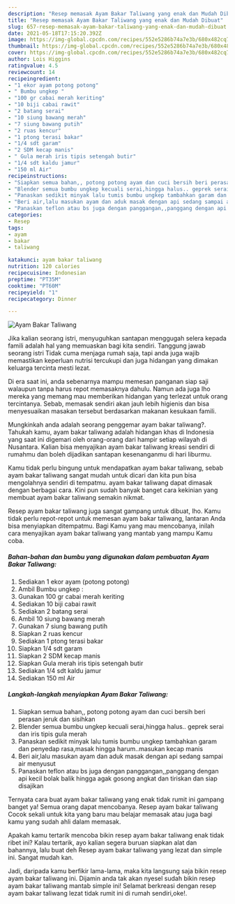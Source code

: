 ```yaml
---
description: "Resep memasak Ayam Bakar Taliwang yang enak dan Mudah Dibuat"
title: "Resep memasak Ayam Bakar Taliwang yang enak dan Mudah Dibuat"
slug: 657-resep-memasak-ayam-bakar-taliwang-yang-enak-dan-mudah-dibuat
date: 2021-05-18T17:15:20.392Z
image: https://img-global.cpcdn.com/recipes/552e5286b74a7e3b/680x482cq70/ayam-bakar-taliwang-foto-resep-utama.jpg
thumbnail: https://img-global.cpcdn.com/recipes/552e5286b74a7e3b/680x482cq70/ayam-bakar-taliwang-foto-resep-utama.jpg
cover: https://img-global.cpcdn.com/recipes/552e5286b74a7e3b/680x482cq70/ayam-bakar-taliwang-foto-resep-utama.jpg
author: Lois Higgins
ratingvalue: 4.5
reviewcount: 14
recipeingredient:
- "1 ekor ayam potong potong"
- " Bumbu ungkep "
- "100 gr cabai merah keriting"
- "10 biji cabai rawit"
- "2 batang serai"
- "10 siung bawang merah"
- "7 siung bawang putih"
- "2 ruas kencur"
- "1 ptong terasi bakar"
- "1/4 sdt garam"
- "2 SDM kecap manis"
- " Gula merah iris tipis setengah butir"
- "1/4 sdt kaldu jamur"
- "150 ml Air"
recipeinstructions:
- "Siapkan semua bahan,, potong potong ayam dan cuci bersih beri perasan jeruk dan sisihkan"
- "Blender semua bumbu ungkep kecuali serai,hingga halus.. geprek serai dan iris tipis gula merah"
- "Panaskan sedikit minyak lalu tumis bumbu ungkep tambahkan garam dan penyedap rasa,masak hingga harum..masukan kecap manis"
- "Beri air,lalu masukan ayam dan aduk masak dengan api sedang sampai air menyusut"
- "Panaskan teflon atau bs juga dengan panggangan,,panggang dengan api kecil bolak balik hingga agak gosong angkat dan tiriskan dan siap disajikan"
categories:
- Resep
tags:
- ayam
- bakar
- taliwang

katakunci: ayam bakar taliwang 
nutrition: 120 calories
recipecuisine: Indonesian
preptime: "PT35M"
cooktime: "PT60M"
recipeyield: "1"
recipecategory: Dinner

---
```



![Ayam Bakar Taliwang](https://img-global.cpcdn.com/recipes/552e5286b74a7e3b/680x482cq70/ayam-bakar-taliwang-foto-resep-utama.jpg)

Jika kalian seorang istri, menyuguhkan santapan menggugah selera kepada famili adalah hal yang memuaskan bagi kita sendiri. Tanggung jawab seorang istri Tidak cuma menjaga rumah saja, tapi anda juga wajib memastikan keperluan nutrisi tercukupi dan juga hidangan yang dimakan keluarga tercinta mesti lezat.

Di era  saat ini, anda sebenarnya mampu memesan panganan siap saji walaupun tanpa harus repot memasaknya dahulu. Namun ada juga lho mereka yang memang mau memberikan hidangan yang terlezat untuk orang tercintanya. Sebab, memasak sendiri akan jauh lebih higienis dan bisa menyesuaikan masakan tersebut berdasarkan makanan kesukaan famili. 



Mungkinkah anda adalah seorang penggemar ayam bakar taliwang?. Tahukah kamu, ayam bakar taliwang adalah hidangan khas di Indonesia yang saat ini digemari oleh orang-orang dari hampir setiap wilayah di Nusantara. Kalian bisa menyajikan ayam bakar taliwang kreasi sendiri di rumahmu dan boleh dijadikan santapan kesenanganmu di hari liburmu.

Kamu tidak perlu bingung untuk mendapatkan ayam bakar taliwang, sebab ayam bakar taliwang sangat mudah untuk dicari dan kita pun bisa mengolahnya sendiri di tempatmu. ayam bakar taliwang dapat dimasak dengan berbagai cara. Kini pun sudah banyak banget cara kekinian yang membuat ayam bakar taliwang semakin nikmat.

Resep ayam bakar taliwang juga sangat gampang untuk dibuat, lho. Kamu tidak perlu repot-repot untuk memesan ayam bakar taliwang, lantaran Anda bisa menyiapkan ditempatmu. Bagi Kamu yang mau mencobanya, inilah cara menyajikan ayam bakar taliwang yang mantab yang mampu Kamu coba.

<!--inarticleads1-->

##### Bahan-bahan dan bumbu yang digunakan dalam pembuatan Ayam Bakar Taliwang:

1. Sediakan 1 ekor ayam (potong potong)
1. Ambil  Bumbu ungkep :
1. Gunakan 100 gr cabai merah keriting
1. Sediakan 10 biji cabai rawit
1. Sediakan 2 batang serai
1. Ambil 10 siung bawang merah
1. Gunakan 7 siung bawang putih
1. Siapkan 2 ruas kencur
1. Sediakan 1 ptong terasi bakar
1. Siapkan 1/4 sdt garam
1. Siapkan 2 SDM kecap manis
1. Siapkan  Gula merah iris tipis setengah butir
1. Sediakan 1/4 sdt kaldu jamur
1. Sediakan 150 ml Air




<!--inarticleads2-->

##### Langkah-langkah menyiapkan Ayam Bakar Taliwang:

1. Siapkan semua bahan,, potong potong ayam dan cuci bersih beri perasan jeruk dan sisihkan
1. Blender semua bumbu ungkep kecuali serai,hingga halus.. geprek serai dan iris tipis gula merah
1. Panaskan sedikit minyak lalu tumis bumbu ungkep tambahkan garam dan penyedap rasa,masak hingga harum..masukan kecap manis
1. Beri air,lalu masukan ayam dan aduk masak dengan api sedang sampai air menyusut
1. Panaskan teflon atau bs juga dengan panggangan,,panggang dengan api kecil bolak balik hingga agak gosong angkat dan tiriskan dan siap disajikan




Ternyata cara buat ayam bakar taliwang yang enak tidak rumit ini gampang banget ya! Semua orang dapat mencobanya. Resep ayam bakar taliwang Cocok sekali untuk kita yang baru mau belajar memasak atau juga bagi kamu yang sudah ahli dalam memasak.

Apakah kamu tertarik mencoba bikin resep ayam bakar taliwang enak tidak ribet ini? Kalau tertarik, ayo kalian segera buruan siapkan alat dan bahannya, lalu buat deh Resep ayam bakar taliwang yang lezat dan simple ini. Sangat mudah kan. 

Jadi, daripada kamu berfikir lama-lama, maka kita langsung saja bikin resep ayam bakar taliwang ini. Dijamin anda tak akan nyesel sudah bikin resep ayam bakar taliwang mantab simple ini! Selamat berkreasi dengan resep ayam bakar taliwang lezat tidak rumit ini di rumah sendiri,oke!.

